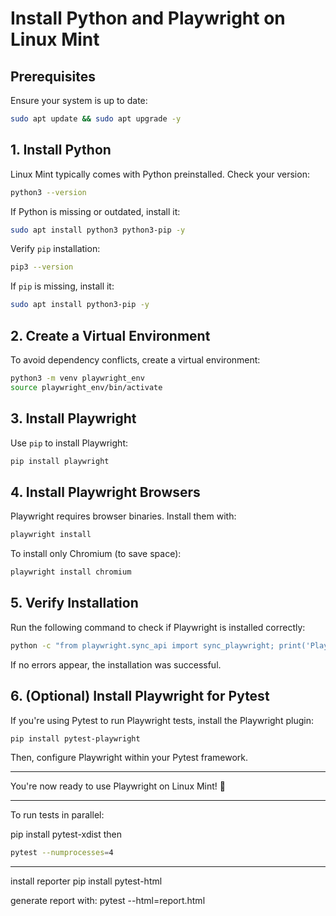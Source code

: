 # Install Python and Playwright on Linux Mint

## Prerequisites
Ensure your system is up to date:

```bash
sudo apt update && sudo apt upgrade -y
```

## 1. Install Python
Linux Mint typically comes with Python preinstalled. Check your version:

```bash
python3 --version
```

If Python is missing or outdated, install it:

```bash
sudo apt install python3 python3-pip -y
```

Verify `pip` installation:

```bash
pip3 --version
```

If `pip` is missing, install it:

```bash
sudo apt install python3-pip -y
```

## 2. Create a Virtual Environment 
To avoid dependency conflicts, create a virtual environment:

```bash
python3 -m venv playwright_env
source playwright_env/bin/activate
```

## 3. Install Playwright
Use `pip` to install Playwright:

```bash
pip install playwright
```

## 4. Install Playwright Browsers
Playwright requires browser binaries. Install them with:

```bash
playwright install
```

To install only Chromium (to save space):

```bash
playwright install chromium
```

## 5. Verify Installation
Run the following command to check if Playwright is installed correctly:

```bash
python -c "from playwright.sync_api import sync_playwright; print('Playwright installed successfully!')"
```

If no errors appear, the installation was successful.

## 6. (Optional) Install Playwright for Pytest
If you're using Pytest to run Playwright tests, install the Playwright plugin:

```bash
pip install pytest-playwright
```

Then, configure Playwright within your Pytest framework.

---

You're now ready to use Playwright on Linux Mint! 🚀

---

To run tests in parallel:

pip install pytest-xdist
then

```bash
pytest --numprocesses=4
```

---

install reporter 
pip install pytest-html

generate report with:
pytest --html=report.html
